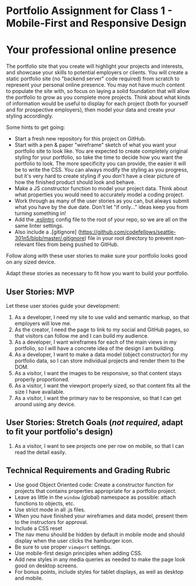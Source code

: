 # Portfolio Assignment for Class 1 - Mobile-First and Responsive Design

# Your professional online presence

The portfolio site that you create will highlight your projects and interests, and showcase your skills to potential employers or clients. You will create a static portfolio site (no "backend server" code required) from scratch to represent your personal online presence. You may not have much content to populate the site with, so focus on laying a solid foundation that will allow the portfolio to grow as you complete more projects. Think about what kinds of information would be useful to display for each project (both for yourself and for prospective employers), then model your data and create your styling accordingly.

Some hints to get going:

- Start a fresh new repository for this project on GitHub.
- Start with a pen & paper "wireframe" sketch of what you want your portfolio site to look like. You are expected to create completely original styling for your portfolio, so take the time to decide how you want the portfolio to look. The more specificity you can provide, the easier it will be to write the CSS. You can always modify the styling as you progress, but it's very hard to create styling if you don't have a clear picture of how the finished product should look and behave.
- Make a JS constructor function to model your project data. Think about what properties you would need to accurately model a coding project.
- Work through as many of the user stories as you can, but always submit what you have by the due date. Don't let "if only..." ideas keep you from turning something in!
- Add the [.eslintrc]() config file to the root of your repo, so we are all on the same linter settings.
- Also include a .[gitignore] (https://github.com/codefellows/seattle-301n5/blob/master/.gitignore) file in your root directory to prevent non-relevant files from being pushed to GitHub.

Follow along with these user stories to make sure your portfolio looks good on any sized device.

Adapt these stories as necessary to fit how you want to build your portfolio.

## User Stories: MVP
Let these user stories guide your development:
  1. As a developer, I need my site to use valid and semantic markup, so that employers will love me.
  2. As the creator, I need the page to link to my social and GitHub pages, so that visitors can follow me and I can build my audience.
  3. As a developer, I want wireframes for each of the main views in my portfolio, so I will have a concrete idea of the design I am building.
  4. As a developer, I want to make a data model (object constructor) for my portfolio data, so I can store individual projects and render them to the DOM.
  5. As a visitor, I want the images to be responsive, so that content stays properly proportioned.
  6. As a visitor, I want the viewport properly sized, so that content fits all the size I have available.
  7. As a visitor, I want the primary nav to be responsive, so that I can get around using any device.

## User Stories: Stretch Goals (*not required*, adapt to fit your portfolio's design)
  1. As a visitor, I want to see projects one per row on mobile, so that I can read the detail easily.

## Technical Requirements and Grading Rubric
- Use good Object Oriented code: Create a constructor function for projects that contains properties appropriate for a portfolio project.
- Leave as little in the `window` (global) namespace as possible: attach functions to objects, etc.
- Use strict mode in all .js files.
- When you have finished your wireframes and data model, present them to the instructors for approval.
- Include a CSS reset
- The nav menu should be hidden by default in mobile mode and should display when the user clicks the hamburger icon.
- Be sure to use proper `viewport` settings.
- Use mobile-first design principles when adding CSS.
- Add new styles in any media queries as needed to make the page look good on desktop screens.
- For bonus points, include styles for tablet displays, as well as desktop and mobile.
